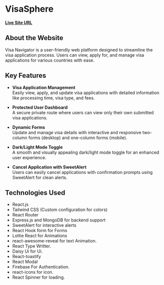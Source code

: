 # **VisaSphere**  

[**Live Site URL**](https://visasphere-72d2e.web.app/)

## **About the Website**  
Visa Navigator is a user-friendly web platform designed to streamline the visa application process. Users can view, apply for, and manage visa applications for various countries with ease.  

## **Key Features**  

- **Visa Application Management**  
  Easily view, apply, and update visa applications with detailed information like processing time, visa type, and fees.  

- **Protected User Dashboard**  
  A secure private route where users can view only their own submitted visa applications.  

- **Dynamic Forms**  
  Update and manage visa details with interactive and responsive two-column forms (desktop) and one-column forms (mobile).  

- **Dark/Light Mode Toggle**  
  A smooth and visually appealing dark/light mode toggle for an enhanced user experience.  

- **Cancel Application with SweetAlert**  
  Users can easily cancel applications with confirmation prompts using SweetAlert for clean alerts.  

## **Technologies Used**  
- React.js  
- Tailwind CSS (Custom configuration for colors)  
- React Router  
- Express.js and MongoDB for backend support  
- SweetAlert for interactive alerts  
- React Hook form for Forms
- Lottie React for Animations
- react-awesome-reveal for text Animation.
- React Type Writter. 
- Daisy Ui for Ui.
- React-toastify
- React Modal
- Firebase For Authentication. 
- react-icons for icon.
- React Spinner for loading.